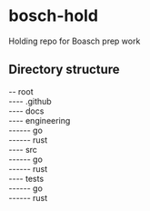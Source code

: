 # bosch-hold
Holding repo for Boasch prep work

## Directory structure

-- root<br/>
---- .github<br/>
---- docs<br/>
---- engineering<br/>
------ go<br/>
------ rust<br/>
---- src<br/>
------ go<br/>
------ rust<br/>
---- tests<br/>
------ go<br/>
------ rust<br/>

